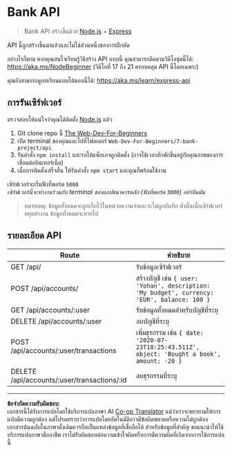 <!--
CO_OP_TRANSLATOR_METADATA:
{
  "original_hash": "9884f8c8a61cf56214450f8b16a094ce",
  "translation_date": "2025-08-26T22:52:25+00:00",
  "source_file": "7-bank-project/api/README.md",
  "language_code": "th"
}
-->
# Bank API

> Bank API สร้างขึ้นด้วย [Node.js](https://nodejs.org) + [Express](https://expressjs.com/)

API นี้ถูกสร้างขึ้นมาแล้วและไม่ใช่ส่วนหนึ่งของการฝึกหัด

อย่างไรก็ตาม หากคุณสนใจเรียนรู้วิธีสร้าง API แบบนี้ คุณสามารถติดตามวิดีโอชุดนี้ได้: https://aka.ms/NodeBeginner (วิดีโอที่ 17 ถึง 21 ครอบคลุม API นี้โดยเฉพาะ)

คุณยังสามารถดูบทเรียนแบบโต้ตอบนี้ได้: https://aka.ms/learn/express-api

## การรันเซิร์ฟเวอร์

ตรวจสอบให้แน่ใจว่าคุณได้ติดตั้ง [Node.js](https://nodejs.org) แล้ว

1. Git clone repo นี้ [The Web-Dev-For-Beginners](https://github.com/microsoft/Web-Dev-For-Beginners)
2. เปิด terminal ของคุณและไปที่โฟลเดอร์ `Web-Dev-For-Beginners/7-bank-project/api`
3. รันคำสั่ง `npm install` และรอให้แพ็กเกจถูกติดตั้ง (อาจใช้เวลาสักพักขึ้นอยู่กับคุณภาพของการเชื่อมต่ออินเทอร์เน็ต)
4. เมื่อการติดตั้งเสร็จสิ้น ให้รันคำสั่ง `npm start` และคุณก็พร้อมใช้งาน

เซิร์ฟเวอร์จะเริ่มฟังที่พอร์ต `5000`  
*เซิร์ฟเวอร์นี้จะทำงานร่วมกับ terminal ของแอปธนาคารหลัก (ฟังที่พอร์ต `3000`) อย่าปิดมัน*

> หมายเหตุ: ข้อมูลทั้งหมดจะถูกเก็บไว้ในหน่วยความจำและจะไม่ถูกบันทึก ดังนั้นเมื่อเซิร์ฟเวอร์หยุดทำงาน ข้อมูลทั้งหมดจะหายไป

## รายละเอียด API

Route                                        | คำอธิบาย
---------------------------------------------|------------------------------------
GET    /api/                                 | รับข้อมูลเซิร์ฟเวอร์
POST   /api/accounts/                        | สร้างบัญชี เช่น `{ user: 'Yohan', description: 'My budget', currency: 'EUR', balance: 100 }`
GET    /api/accounts/:user                   | รับข้อมูลทั้งหมดสำหรับบัญชีที่ระบุ
DELETE /api/accounts/:user                   | ลบบัญชีที่ระบุ
POST   /api/accounts/:user/transactions      | เพิ่มธุรกรรม เช่น `{ date: '2020-07-23T18:25:43.511Z', object: 'Bought a book', amount: -20 }`
DELETE  /api/accounts/:user/transactions/:id | ลบธุรกรรมที่ระบุ

---

**ข้อจำกัดความรับผิดชอบ**:  
เอกสารนี้ได้รับการแปลโดยใช้บริการแปลภาษา AI [Co-op Translator](https://github.com/Azure/co-op-translator) แม้ว่าเราจะพยายามให้การแปลมีความถูกต้อง แต่โปรดทราบว่าการแปลโดยอัตโนมัติอาจมีข้อผิดพลาดหรือความไม่ถูกต้อง เอกสารต้นฉบับในภาษาดั้งเดิมควรถือเป็นแหล่งข้อมูลที่เชื่อถือได้ สำหรับข้อมูลที่สำคัญ ขอแนะนำให้ใช้บริการแปลภาษามืออาชีพ เราไม่รับผิดชอบต่อความเข้าใจผิดหรือการตีความผิดที่เกิดจากการใช้การแปลนี้
